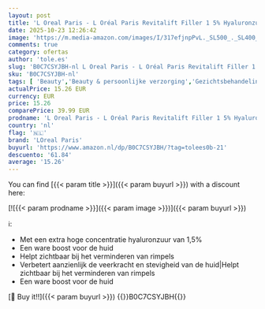 ```yaml
---
layout: post
title: 'L Oreal Paris - L Oréal Paris Revitalift Filler 1 5% Hyaluronzuur Serum - hydratatie - Voor een gehydrateerde en veerkrachtige huid - 30ml - Een ware boost voor de huid'
date: 2025-10-23 12:26:42
image: 'https://m.media-amazon.com/images/I/317efjnpPvL._SL500_._SL400_.jpg'
comments: true
category: ofertas
author: 'tole.es'
slug: 'B0C7CSYJBH-nl L Oreal Paris - L Oréal Paris Revitalift Filler 1 5%...'
sku: 'B0C7CSYJBH-nl'
tags: [ 'Beauty','Beauty & persoonlijke verzorging','Gezichtsbehandelingen & maskers','Gezichtsserums','Gezichtsverzorgingsproducten','Huidverzorging','loreal paris','🇳🇱', ]
actualPrice: 15.26 EUR
currency: EUR
price: 15.26
comparePrice: 39.99 EUR
prodname: 'L Oreal Paris - L Oréal Paris Revitalift Filler 1 5% Hyaluronzuur Serum - hydratatie - Voor een gehydrateerde en veerkrachtige huid - 30ml - Een ware boost voor de huid'
country: 'nl'
flag: '🇳🇱'
brand: 'LOreal Paris'
buyurl: 'https://www.amazon.nl/dp/B0C7CSYJBH/?tag=tolees0b-21'
descuento: '61.84'
average: '15.26'
---
```


You can find [{{< param title >}}]({{< param buyurl >}}) with a discount here:

[![{{< param prodname >}}]({{< param image >}})]({{< param buyurl >}})

ℹ️:

- Met een extra hoge concentratie hyaluronzuur van 1,5%
- Een ware boost voor de huid
- Helpt zichtbaar bij het verminderen van rimpels
- Verbetert aanzienlijk de veerkracht en stevigheid van de huid|Helpt zichtbaar bij het verminderen van rimpels
- Een ware boost voor de huid

[🛒 Buy it!!]({{< param buyurl >}})
{{<world>}}B0C7CSYJBH{{</world>}}

